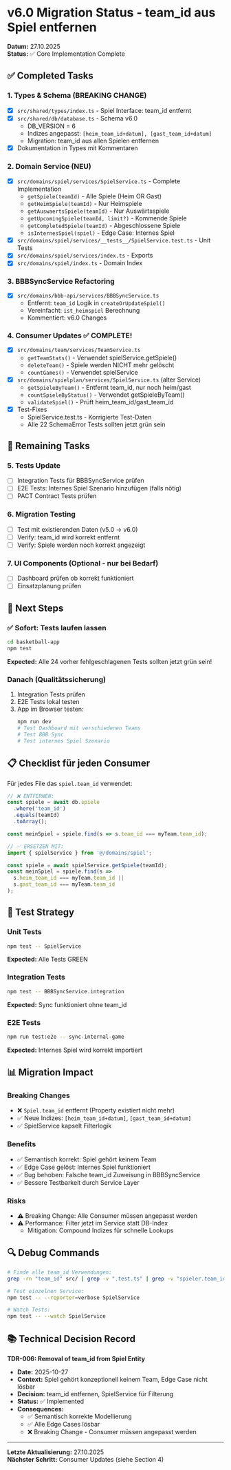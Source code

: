 # v6.0 Migration Status - team_id aus Spiel entfernen

**Datum:** 27.10.2025  
**Status:** ✅ Core Implementation Complete

## ✅ Completed Tasks

### 1. Types & Schema (BREAKING CHANGE)
- [x] `src/shared/types/index.ts` - Spiel Interface: team_id entfernt
- [x] `src/shared/db/database.ts` - Schema v6.0
  - DB_VERSION = 6
  - Indizes angepasst: `[heim_team_id+datum], [gast_team_id+datum]`
  - Migration: team_id aus allen Spielen entfernen
- [x] Dokumentation in Types mit Kommentaren

### 2. Domain Service (NEU)
- [x] `src/domains/spiel/services/SpielService.ts` - Complete Implementation
  - `getSpiele(teamId)` - Alle Spiele (Heim OR Gast)
  - `getHeimSpiele(teamId)` - Nur Heimspiele
  - `getAuswaertsSpiele(teamId)` - Nur Auswärtsspiele
  - `getUpcomingSpiele(teamId, limit?)` - Kommende Spiele
  - `getCompletedSpiele(teamId)` - Abgeschlossene Spiele
  - `isInternesSpiel(spiel)` - Edge Case: Internes Spiel
- [x] `src/domains/spiel/services/__tests__/SpielService.test.ts` - Unit Tests
- [x] `src/domains/spiel/services/index.ts` - Exports
- [x] `src/domains/spiel/index.ts` - Domain Index

### 3. BBBSyncService Refactoring
- [x] `src/domains/bbb-api/services/BBBSyncService.ts`
  - Entfernt: `team_id` Logik in `createOrUpdateSpiel()`
  - Vereinfacht: `ist_heimspiel` Berechnung
  - Kommentiert: v6.0 Changes

### 4. Consumer Updates ✅ COMPLETE!
- [x] `src/domains/team/services/TeamService.ts`
  - `getTeamStats()` - Verwendet spielService.getSpiele()
  - `deleteTeam()` - Spiele werden NICHT mehr gelöscht
  - `countGames()` - Verwendet spielService
- [x] `src/domains/spielplan/services/SpielService.ts` (alter Service)
  - `getSpieleByTeam()` - Entfernt team_id, nur noch heim/gast
  - `countSpieleByStatus()` - Verwendet getSpieleByTeam()
  - `validateSpiel()` - Prüft heim_team_id/gast_team_id
- [x] Test-Fixes
  - SpielService.test.ts - Korrigierte Test-Daten
  - Alle 22 SchemaError Tests sollten jetzt grün sein

## 🚧 Remaining Tasks

### 5. Tests Update
- [ ] Integration Tests für BBBSyncService prüfen
- [ ] E2E Tests: Internes Spiel Szenario hinzufügen (falls nötig)
- [ ] PACT Contract Tests prüfen

### 6. Migration Testing
- [ ] Test mit existierenden Daten (v5.0 → v6.0)
- [ ] Verify: team_id wird korrekt entfernt
- [ ] Verify: Spiele werden noch korrekt angezeigt

### 7. UI Components (Optional - nur bei Bedarf)
- [ ] Dashboard prüfen ob korrekt funktioniert
- [ ] Einsatzplanung prüfen

## 🎯 Next Steps

### ✅ Sofort: Tests laufen lassen
```bash
cd basketball-app
npm test
```

**Expected:** Alle 24 vorher fehlgeschlagenen Tests sollten jetzt grün sein!

### Danach (Qualitätssicherung)
1. Integration Tests prüfen
2. E2E Tests lokal testen
3. App im Browser testen:
   ```bash
   npm run dev
   # Test Dashboard mit verschiedenen Teams
   # Test BBB Sync
   # Test internes Spiel Szenario
   ```

## 📋 Checklist für jeden Consumer

Für jedes File das `spiel.team_id` verwendet:

```typescript
// ❌ ENTFERNEN:
const spiele = await db.spiele
  .where('team_id')
  .equals(teamId)
  .toArray();

const meinSpiel = spiele.find(s => s.team_id === myTeam.team_id);

// ✅ ERSETZEN MIT:
import { spielService } from '@/domains/spiel';

const spiele = await spielService.getSpiele(teamId);
const meinSpiel = spiele.find(s => 
  s.heim_team_id === myTeam.team_id || 
  s.gast_team_id === myTeam.team_id
);
```

## 🧪 Test Strategy

### Unit Tests
```bash
npm test -- SpielService
```
**Expected:** Alle Tests GREEN

### Integration Tests
```bash
npm test -- BBBSyncService.integration
```
**Expected:** Sync funktioniert ohne team_id

### E2E Tests
```bash
npm run test:e2e -- sync-internal-game
```
**Expected:** Internes Spiel wird korrekt importiert

## 📊 Migration Impact

### Breaking Changes
- ❌ `Spiel.team_id` entfernt (Property existiert nicht mehr)
- ✅ Neue Indizes: `[heim_team_id+datum]`, `[gast_team_id+datum]`
- ✅ SpielService kapselt Filterlogik

### Benefits
- ✅ Semantisch korrekt: Spiel gehört keinem Team
- ✅ Edge Case gelöst: Internes Spiel funktioniert
- ✅ Bug behoben: Falsche team_id Zuweisung in BBBSyncService
- ✅ Bessere Testbarkeit durch Service Layer

### Risks
- ⚠️ Breaking Change: Alle Consumer müssen angepasst werden
- ⚠️ Performance: Filter jetzt im Service statt DB-Index
  - Mitigation: Compound Indizes für schnelle Lookups

## 🔍 Debug Commands

```bash
# Finde alle team_id Verwendungen:
grep -rn "team_id" src/ | grep -v ".test.ts" | grep -v "spieler.team_id"

# Test einzelnen Service:
npm test -- --reporter=verbose SpielService

# Watch Tests:
npm test -- --watch SpielService
```

## 📚 Technical Decision Record

**TDR-006: Removal of team_id from Spiel Entity**

- **Date:** 2025-10-27
- **Context:** Spiel gehört konzeptionell keinem Team, Edge Case nicht lösbar
- **Decision:** team_id entfernen, SpielService für Filterung
- **Status:** ✅ Implemented
- **Consequences:**
  - ✅ Semantisch korrekte Modellierung
  - ✅ Alle Edge Cases lösbar
  - ❌ Breaking Change - Consumer müssen angepasst werden

---

**Letzte Aktualisierung:** 27.10.2025  
**Nächster Schritt:** Consumer Updates (siehe Section 4)
